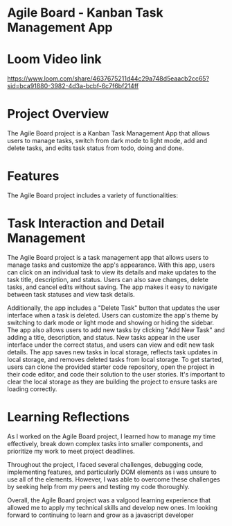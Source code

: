 # Agile Board - Kanban Task Management App
Loom Video link
===============================================
https://www.loom.com/share/4637675211d44c29a748d5eaacb2cc65?sid=bca91880-3982-4d3a-bcbf-6c7f6bf214ff

# Project Overview

The Agile Board project is a Kanban Task Management App that allows users to manage tasks, switch from dark mode to light mode, add and delete tasks, and edits task status from todo, doing and done.

# Features

The Agile Board project includes a variety of functionalities:

# Task Interaction and Detail Management

The Agile Board project is a task management app that allows users to manage tasks and customize the app's appearance. With this app, users can click on an individual task to view its details and make updates to the task title, description, and status. Users can also save changes, delete tasks, and cancel edits without saving. The app makes it easy to navigate between task statuses and view task details.

Additionally, the app includes a "Delete Task" button that updates the user interface when a task is deleted. Users can customize the app's theme by switching to dark mode or light mode and showing or hiding the sidebar. The app also allows users to add new tasks by clicking "Add New Task" and adding a title, description, and status. New tasks appear in the user interface under the correct status, and users can view and edit new task details. The app saves new tasks in local storage, reflects task updates in local storage, and removes deleted tasks from local storage. To get started, users can clone the provided starter code repository, open the project in their code editor, and code their solution to the user stories. It's important to clear the local storage as they are building the project to ensure tasks are loading correctly.

# Learning Reflections

As I worked on the Agile Board project, I learned how to manage my time effectively, break down complex tasks into smaller components, and prioritize my work to meet project deadlines.

Throughout the project, I faced several challenges, debugging code, implementing features, and particularly DOM elements as i was unsure to use all of the elements. However, I was able to overcome these challenges by seeking help from my peers and testing my code thoroughly.

Overall, the Agile Board project was a valgood learning experience that allowed me to apply my technical skills and develop new ones. Im looking forward to continuing to learn and grow as a javascript developer
